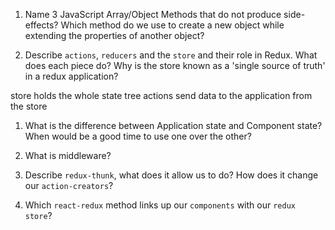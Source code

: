 1.  Name 3 JavaScript Array/Object Methods that do not produce side-effects? Which method do we use to create a new object while extending the properties of another object?

1.  Describe `actions`, `reducers` and the `store` and their role in Redux. What does each piece do? Why is the store known as a 'single source of truth' in a redux application?

store holds the whole state tree
actions send data to the application from the store

1.  What is the difference between Application state and Component state? When would be a good time to use one over the other?

1.  What is middleware?
1.  Describe `redux-thunk`, what does it allow us to do? How does it change our `action-creators`?
1.  Which `react-redux` method links up our `components` with our `redux store`?
